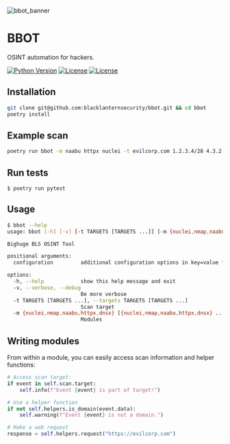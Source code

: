 ![bbot_banner](https://user-images.githubusercontent.com/20261699/158000235-6c1ace81-a267-4f8e-90a1-f4c16884ebac.png)

# BBOT
OSINT automation for hackers.

[![Python Version](https://img.shields.io/badge/python-3.7+-blue)](https://www.python.org) [![License](https://img.shields.io/badge/license-GPLv3-blue.svg)](https://github.com/blacklanternsecurity/bbot/blob/dev/LICENSE) [![License](https://img.shields.io/badge/code%20style-black-000000.svg)](https://github.com/psf/black)

## Installation
~~~bash
git clone git@github.com:blacklanternsecurity/bbot.git && cd bbot
poetry install
~~~

## Example scan
~~~bash
poetry run bbot -m naabu httpx nuclei -t evilcorp.com 1.2.3.4/28 4.3.2.1
~~~

## Run tests
~~~
$ poetry run pytest
~~~

## Usage
~~~bash
$ bbot --help
usage: bbot [-h] [-v] [-t TARGETS [TARGETS ...]] [-m {nuclei,nmap,naabu,httpx,dnsx} [{nuclei,nmap,naabu,httpx,dnsx} ...]] [configuration ...]

Bighuge BLS OSINT Tool

positional arguments:
  configuration         additional configuration options in key=value format

options:
  -h, --help            show this help message and exit
  -v, --verbose, --debug
                        Be more verbose
  -t TARGETS [TARGETS ...], --targets TARGETS [TARGETS ...]
                        Scan target
  -m {nuclei,nmap,naabu,httpx,dnsx} [{nuclei,nmap,naabu,httpx,dnsx} ...], --modules {nuclei,nmap,naabu,httpx,dnsx} [{nuclei,nmap,naabu,httpx,dnsx} ...]
                        Modules
~~~

## Writing modules
From within a module, you can easily access scan information and helper functions:
~~~python
# Access scan target:
if event in self.scan.target:
    self.info(f"Event {event} is part of target!")

# Use a helper function
if not self.helpers.is_domain(event.data):
    self.warning(f"Event {event} is not a domain.")

# Make a web request
response = self.helpers.request("https://evilcorp.com")
~~~